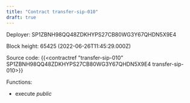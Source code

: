 ```yaml
---
title: "Contract transfer-sip-010"
draft: true
---
```

Deployer: SP1ZBNH98QQ48ZDKHYPS27CB80WG3Y67QHDN5X9E4


 



Block height: 65425 (2022-06-26T11:45:29.000Z)

Source code: {{<contractref "transfer-sip-010" SP1ZBNH98QQ48ZDKHYPS27CB80WG3Y67QHDN5X9E4 transfer-sip-010>}}

Functions:

* execute _public_
